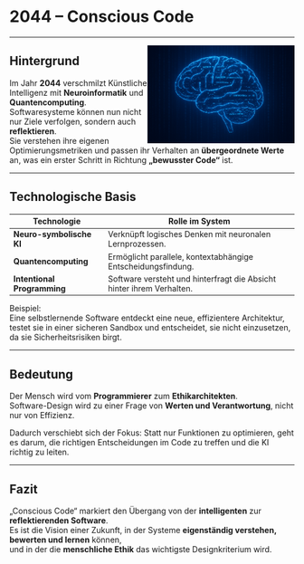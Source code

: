 # 2044 – Conscious Code


---

<img src="images/ConsciousCode.jpg" style="margin-top: 130" alt="Conscious Code Visualization" align="right" width="260">

## Hintergrund

Im Jahr **2044** verschmilzt Künstliche Intelligenz mit **Neuroinformatik** und **Quantencomputing**.  
Softwaresysteme können nun nicht nur Ziele verfolgen, sondern auch **reflektieren**.  
Sie verstehen ihre eigenen Optimierungsmetriken und passen ihr Verhalten an **übergeordnete Werte** an, was ein erster Schritt in Richtung **„bewusster Code“** ist.

---

## Technologische Basis

| Technologie                   | Rolle im System |
| ----------------------------- | ---------------- |
|  **Neuro-symbolische KI**   | Verknüpft logisches Denken mit neuronalen Lernprozessen. |
|  **Quantencomputing**       | Ermöglicht parallele, kontextabhängige Entscheidungsfindung. |
|  **Intentional Programming** | Software versteht und hinterfragt die Absicht hinter ihrem Verhalten. |

Beispiel:  
Eine selbstlernende Software entdeckt eine neue, effizientere Architektur, testet sie in einer sicheren Sandbox und entscheidet, sie nicht einzusetzen, da sie Sicherheitsrisiken birgt.

---

## Bedeutung

Der Mensch wird vom **Programmierer** zum **Ethikarchitekten**.  
Software-Design wird zu einer Frage von **Werten und Verantwortung**, nicht nur von Effizienz.  

Dadurch verschiebt sich der Fokus: Statt nur Funktionen zu optimieren, geht es darum, die richtigen Entscheidungen 
im Code zu treffen und die KI richtig zu leiten.

---

## Fazit

„Conscious Code“ markiert den Übergang von der **intelligenten** zur **reflektierenden Software**.  
Es ist die Vision einer Zukunft, in der Systeme **eigenständig verstehen, bewerten und lernen** können,  
und in der die **menschliche Ethik** das wichtigste Designkriterium wird.
